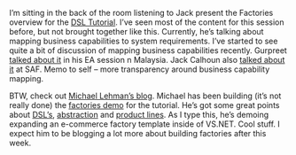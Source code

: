 I’m sitting in the back of the room listening to Jack present the
Factories overview for the [DSL
Tutorial](http://www.oopsla.org/2004/ShowEvent.do?id=141). I’ve seen
most of the content for this session before, but not brought together
like this. Currently, he’s talking about mapping business capabilities
to system requirements. I’ve started to see quite a bit of discussion of
mapping business capabilities recently. Gurpreet [talked about
it](http://devhawk.net/2004/09/15/gurpreet-on-enterprise-architecture/)
in his EA session n Malaysia. Jack Calhoun also [talked about
it](http://devhawk.net/2004/10/13/saf-day-2/)
at SAF. Memo to self – more transparency around business capability
mapping.

BTW, check out [Michael Lehman’s blog](http://blogs.msdn.com/mglehman/).
Michael has been building (it’s not really done) the [factories
demo](http://blogs.msdn.com/keith_short/archive/2004/10/16/243389.aspx)
for the tutorial. He’s got some great points about
[DSL’s](http://blogs.msdn.com/mglehman/archive/2004/09/23/233402.aspx),
[abstraction](http://blogs.msdn.com/mglehman/archive/2004/09/27/234778.aspx)
and [product
lines](http://blogs.msdn.com/mglehman/archive/2004/10/03/237199.aspx).
As I type this, he’s demoing expanding an e-commerce factory template
inside of VS.NET. Cool stuff. I expect him to be blogging a lot more
about building factories after this week.
